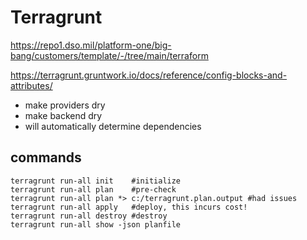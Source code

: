 # Terragrunt

https://repo1.dso.mil/platform-one/big-bang/customers/template/-/tree/main/terraform

https://terragrunt.gruntwork.io/docs/reference/config-blocks-and-attributes/

- make providers dry
- make backend dry
- will automatically determine dependencies

## commands
```
terragrunt run-all init    #initialize
terragrunt run-all plan    #pre-check
terragrunt run-all plan *> c:/terragrunt.plan.output #had issues
terragrunt run-all apply   #deploy, this incurs cost!
terragrunt run-all destroy #destroy
terragrunt run-all show -json planfile
```
